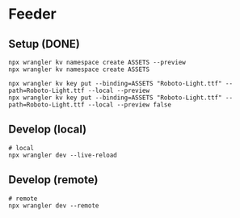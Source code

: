 # Feeder

## Setup (DONE)

```
npx wrangler kv namespace create ASSETS --preview
npx wrangler kv namespace create ASSETS

npx wrangler kv key put --binding=ASSETS "Roboto-Light.ttf" --path=Roboto-Light.ttf --local --preview
npx wrangler kv key put --binding=ASSETS "Roboto-Light.ttf" --path=Roboto-Light.ttf --local --preview false
```

## Develop (local)

```
# local
npx wrangler dev --live-reload
```

## Develop (remote)

```
# remote
npx wrangler dev --remote
```
